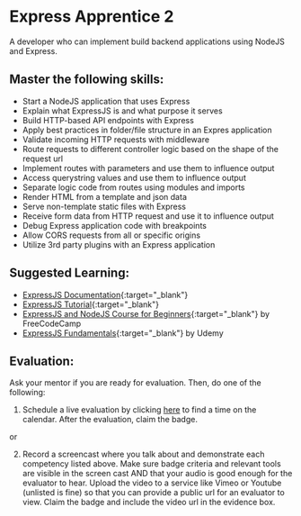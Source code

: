 # Express Apprentice 2

A developer who can implement build backend applications using NodeJS and Express.

## Master the following skills:

* Start a NodeJS application that uses Express
* Explain what ExpressJS is and what purpose it serves
* Build HTTP-based API endpoints with Express
* Apply best practices in folder/file structure in an Expres application
* Validate incoming HTTP requests with middleware
* Route requests to different controller logic based on the shape of the request url
* Implement routes with parameters and use them to influence output
* Access querystring values and use them to influence output
* Separate logic code from routes using modules and imports
* Render HTML from a template and json data
* Serve non-template static files with Express
* Receive form data from HTTP request and use it to influence output
* Debug Express application code with breakpoints
* Allow CORS requests from all or specific origins
* Utilize 3rd party plugins with an Express application

## Suggested Learning:

* [ExpressJS Documentation](https://expressjs.com/){:target="_blank"}
* [ExpressJS Tutorial](https://www.tutorialspoint.com/expressjs/index.htm){:target="_blank"}
* [ExpressJS and NodeJS Course for Beginners](https://www.freecodecamp.org/news/learn-express-js-in-this-complete-course/){:target="_blank"} by FreeCodeCamp
* [ExpressJS Fundamentals](https://www.udemy.com/course/expressjs-fundamentals/){:target="_blank"} by Udemy

## Evaluation:

Ask your mentor if you are ready for evaluation. Then, do one of the following:

1. Schedule a live evaluation by clicking [here](http://evals.codex.academy) to find a time on the calendar. After the evaluation, claim the badge.

or

2. Record a screencast where you talk about and demonstrate each competency listed above. Make sure badge criteria and relevant tools are visible in the screen cast AND that your audio is good enough for the evaluator to hear. Upload the video to a service like Vimeo or Youtube (unlisted is fine) so that you can provide a public url for an evaluator to view. Claim the badge and include the video url in the evidence box.
